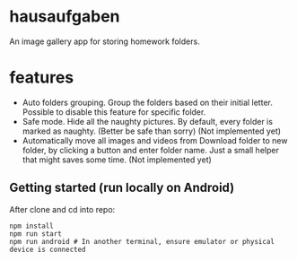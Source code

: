 # hausaufgaben

An image gallery app for storing homework folders.

# features

* Auto folders grouping. Group the folders based on their initial letter. Possible to disable this feature for specific folder.
* Safe mode. Hide all the naughty pictures. By default, every folder is marked as naughty. (Better be safe than sorry) (Not implemented yet)
* Automatically move all images and videos from Download folder to new folder, by clicking a button and enter folder name. Just a small helper that might saves some time. (Not implemented yet)

## Getting started (run locally on Android)

After clone and cd into repo:

```shell
npm install
npm run start
npm run android # In another terminal, ensure emulator or physical device is connected
```
